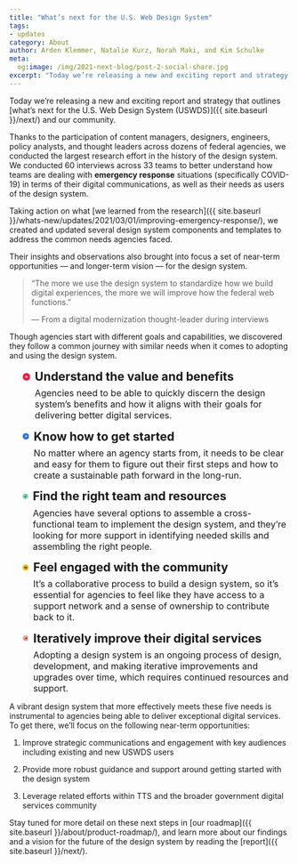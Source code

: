 ```yaml
---
title: "What’s next for the U.S. Web Design System"
tags:
- updates
category: About
author: Arden Klemmer, Natalie Kurz, Norah Maki, and Kim Schulke
meta:
  og:image: /img/2021-next-blog/post-2-social-share.jpg
excerpt: "Today we’re releasing a new and exciting report and strategy that outlines what’s next for the U.S. Web Design System (USWDS) and our community."
---
```


Today we’re releasing a new and exciting report and strategy that outlines [what’s next for the U.S. Web Design System (USWDS)]({{ site.baseurl }}/next/) and our community.

Thanks to the participation of content managers, designers, engineers, policy analysts, and thought leaders across dozens of federal agencies, we conducted the largest research effort in the history of the design system. We conducted 60 interviews across 33 teams to better understand how teams are dealing with **emergency response** situations (specifically COVID-19) in terms of their digital communications, as well as their needs as users of the design system.
  
Taking action on what [we learned from the research]({{ site.baseurl }}/whats-new/updates/2021/03/01/improving-emergency-response/), we created and updated several design system components and templates to address the common needs agencies faced.  

Their insights and observations also brought into focus a set of near-term opportunities — and longer-term vision — for the design system.

> “The more we use the design system to standardize how we build digital experiences, the more we will improve how the federal web functions.”
> 
> — From a digital modernization thought-leader during interviews


Though agencies start with different goals and capabilities, we discovered they follow a common journey with similar needs when it comes to adopting and using the design system.
  


<ul class="usa-icon-list usa-icon-list--size-lg margin-top-5 margin-bottom-4">
  <li class="usa-icon-list__item margin-bottom-2">
    <div class="usa-icon-list__icon text-ink">
      <svg class="usa-icon" aria-hidden="true" role="img" width="60" height="60" viewBox="0 0 60 60" fill="none" xmlns="http://www.w3.org/2000/svg">
        <circle cx="30" cy="30" r="30" fill="#E41D3D"/>
        <path d="M40.7992 28.34V32.4603C40.7992 32.7704 40.5479 33.0221 40.2374 33.0221H32.6213V40.6382C32.6213 40.9488 32.3696 41.2001 32.0594 41.2001H27.9391C27.6291 41.2001 27.3772 40.9488 27.3772 40.6382V33.0221H19.7611C19.4507 33.0221 19.1992 32.7704 19.1992 32.4603V28.34C19.1992 28.0297 19.4507 27.7781 19.7611 27.7781H27.3772V20.162C27.3772 19.8514 27.6291 19.6001 27.9391 19.6001H32.0594C32.3696 19.6001 32.6213 19.8514 32.6213 20.162V27.7781H40.2374C40.548 27.7781 40.7992 28.0297 40.7992 28.34Z" fill="white"/>
      </svg>
    </div>
    <div class="usa-icon-list__content">
      <h3 class="usa-icon-list__title">Understand the value and benefits</h3>
      <p>Agencies need to be able to quickly discern the design system’s benefits and how it aligns with their goals for delivering better digital services.</p>
    </div>
  </li>

  <li class="usa-icon-list__item margin-bottom-2">
    <div class="usa-icon-list__icon text-ink">
      <svg class="usa-icon" aria-hidden="true" role="img" width="60" height="60" viewBox="0 0 60 60" fill="none" xmlns="http://www.w3.org/2000/svg">
        <circle cx="30" cy="30" r="30" fill="#2672DE"/>
        <path fill-rule="evenodd" clip-rule="evenodd" d="M31.1159 25.7695L20.3984 36.487L23.9123 40.0009L34.6291 29.2841V35.2565H39.5985V20.8L34.6291 20.8V20.8001H25.1419V25.7695H31.1159Z" fill="white"/>
      </svg>
    </div>
    <div class="usa-icon-list__content">
      <h3 class="usa-icon-list__title">Know how to get started</h3>
      <p>No matter where an agency starts from, it needs to be clear and easy for them to figure out their first steps and how to create a sustainable path forward in the long-run.</p>
    </div>
  </li>

  <li class="usa-icon-list__item margin-bottom-2">
    <div class="usa-icon-list__icon text-ink">
      <svg class="usa-icon" aria-hidden="true" role="img" width="60" height="60" viewBox="0 0 60 60" fill="none" xmlns="http://www.w3.org/2000/svg">
        <circle cx="30" cy="30" r="30" fill="#74D7AD"/>
        <path fill-rule="evenodd" clip-rule="evenodd" d="M22.1657 36.3262L17.6016 31.762L21.9812 27.3824L26.5453 31.9465L38.0917 20.4001L42.4714 24.7798L30.925 36.3262L30.9251 36.3262L26.5454 40.7059L26.5454 40.7058L22.1657 36.3262Z" fill="#2E2E2E"/>
      </svg>
    </div>
    <div class="usa-icon-list__content">
      <h3 class="usa-icon-list__title">Find the right team and resources</h3>
      <p>Agencies have several options to assemble a cross-functional team to implement the design system, and they’re looking for more support in identifying needed skills and assembling the right people.</p>
    </div>
  </li>

  <li class="usa-icon-list__item margin-bottom-2">
    <div class="usa-icon-list__icon text-ink">
      <svg class="usa-icon" aria-hidden="true" role="img" width="60" height="60" viewBox="0 0 60 60" fill="none" xmlns="http://www.w3.org/2000/svg">
        <circle cx="30" cy="30" r="30" fill="#F2B600"/>
        <path d="M41.1989 39.1999L20.2148 39.1999L41.1989 18.2158L41.1989 39.1999Z" fill="#2E2E2E"/>
        <path d="M18.3986 37.384L18.3986 16.4L28.8906 26.892L18.3986 37.384Z" fill="#2E2E2E"/>
      </svg>
    </div>
    <div class="usa-icon-list__content">
      <h3 class="usa-icon-list__title">Feel engaged with the community</h3>
      <p>It’s a collaborative process to build a design system, so it’s essential for agencies to feel like they have access to a support network and a sense of ownership to contribute back to it.</p>
    </div>
  </li>

  <li class="usa-icon-list__item margin-bottom-2">
    <div class="usa-icon-list__icon text-ink">
      <svg class="usa-icon" aria-hidden="true" role="img" width="60" height="60" viewBox="0 0 60 60" fill="none" xmlns="http://www.w3.org/2000/svg">
        <circle cx="30" cy="30" r="30" fill="#F8A897"/>
        <path d="M36.2227 26.5083L36.2227 33.826L26.1361 33.826L26.1361 26.5083L36.2227 26.5083Z" fill="#2E2E2E"/>
        <path d="M18 34.6177L25.3177 34.6177L25.3177 41.9354L18 41.9354L18 34.6177Z" fill="#2E2E2E"/>
        <path d="M41.5625 18.3999L41.5625 41.9352L34.2448 41.9352L34.2448 18.3999L41.5625 18.3999Z" fill="#2E2E2E"/>
      </svg>
    </div>
    <div class="usa-icon-list__content">
      <h3 class="usa-icon-list__title">Iteratively improve their digital services</h3>
      <p>Adopting a design system is an ongoing process of design, development, and making iterative improvements and upgrades over time, which requires continued resources and support.</p>
    </div>
  </li>
  
</ul>

A vibrant design system that more effectively meets these five needs is instrumental to agencies being able to deliver exceptional digital services. To get there, we’ll focus on the following near-term opportunities:

1.  Improve strategic communications and engagement with key audiences including existing and new USWDS users

2.  Provide more robust guidance and support around getting started with the design system

3.  Leverage related efforts within TTS and the broader government digital services community

Stay tuned for more detail on these next steps in [our roadmap]({{ site.baseurl }}/about/product-roadmap/), and learn more about our findings and a vision for the future of the design system by reading the [report]({{ site.baseurl }}/next/).

<style type="text/css" scoped>
// Please remove when icon-list is merged (https://github.com/uswds/uswds-site/pull/1140)

.usa-icon-list {
  font-family: Source Sans Pro Web, Helvetica Neue, Helvetica, Roboto, Arial, sans-serif;
  font-size: 1.06rem;
  line-height: 1.5;
  margin-bottom: 0;
  margin-top: 0;
  list-style-type: none;
  padding-left: 0;
  max-width: 72ex;
}
.usa-icon-list > li {
  margin-bottom: 0;
  max-width: unset;
}

.usa-icon-list__item {
  display: flex;
  font-size: 1.06rem;
  position: relative;
}
.usa-icon-list__item + .usa-icon-list__item {
  padding-top: 0.75rem;
}

.usa-prose .usa-icon-list {
  font-family: Source Sans Pro Web, Helvetica Neue, Helvetica, Roboto, Arial, sans-serif;
  font-size: 1.06rem;
  line-height: 1.5;
  margin-bottom: 0;
  margin-top: 0;
  list-style-type: none;
  padding-left: 0;
  max-width: 72ex;
}
.usa-prose .usa-icon-list > li {
  margin-bottom: 0;
  max-width: unset;
}
.usa-prose .usa-icon-list__item {
  display: flex;
  font-size: 1.06rem;
  position: relative;
}
.usa-prose .usa-icon-list__item + .usa-icon-list__item {
  padding-top: 0.75rem;
}

.usa-icon-list__icon .usa-icon {
  display: block;
  height: 1.59rem;
  margin-top: -1.5%;
  position: relative;
  width: 1.59rem;
}

.usa-icon-list--size-lg .usa-icon-list__icon .usa-icon {
  height: 1.995rem;
  margin-top: -1.5%;
  width: 1.995rem;
}
.usa-icon-list--size-lg .usa-icon-list__content {
  font-size: 1.33rem;
  padding-left: 0.532rem;
}
.usa-icon-list--size-lg .usa-icon-list__content > p,
.usa-icon-list--size-lg .usa-icon-list__content > h2,
.usa-icon-list--size-lg .usa-icon-list__content > h3,
.usa-icon-list--size-lg .usa-icon-list__content > h4,
.usa-icon-list--size-lg .usa-icon-list__content > h5,
.usa-icon-list--size-lg .usa-icon-list__content > h6,
.usa-icon-list--size-lg .usa-icon-list__content > ul,
.usa-icon-list--size-lg .usa-icon-list__content > ol,
.usa-icon-list--size-lg .usa-icon-list__content > div {
  font-size: initial;
}
.usa-icon-list--size-lg .usa-icon-list__content .usa-icon-list__title {
  font-size: 1.33rem;
}


@media all and (min-width: 30em) {
  .mobile-lg\:usa-icon-list--size-lg .usa-icon-list__icon .usa-icon {
    height: 1.995rem;
    margin-top: -1.5%;
    width: 1.995rem;
  }
  .mobile-lg\:usa-icon-list--size-lg .usa-icon-list__content {
    font-size: 1.33rem;
    padding-left: 0.532rem;
  }
  .mobile-lg\:usa-icon-list--size-lg .usa-icon-list__content > p,
.mobile-lg\:usa-icon-list--size-lg .usa-icon-list__content > h2,
.mobile-lg\:usa-icon-list--size-lg .usa-icon-list__content > h3,
.mobile-lg\:usa-icon-list--size-lg .usa-icon-list__content > h4,
.mobile-lg\:usa-icon-list--size-lg .usa-icon-list__content > h5,
.mobile-lg\:usa-icon-list--size-lg .usa-icon-list__content > h6,
.mobile-lg\:usa-icon-list--size-lg .usa-icon-list__content > ul,
.mobile-lg\:usa-icon-list--size-lg .usa-icon-list__content > ol,
.mobile-lg\:usa-icon-list--size-lg .usa-icon-list__content > div {
    font-size: initial;
  }
  .mobile-lg\:usa-icon-list--size-lg .usa-icon-list__content .usa-icon-list__title {
    font-size: 1.33rem;
  }
}

@media all and (min-width: 40em) {
  .tablet\:usa-icon-list--size-lg .usa-icon-list__icon .usa-icon {
    height: 1.995rem;
    margin-top: -1.5%;
    width: 1.995rem;
  }
  .tablet\:usa-icon-list--size-lg .usa-icon-list__content {
    font-size: 1.33rem;
    padding-left: 0.532rem;
  }
  .tablet\:usa-icon-list--size-lg .usa-icon-list__content > p,
.tablet\:usa-icon-list--size-lg .usa-icon-list__content > h2,
.tablet\:usa-icon-list--size-lg .usa-icon-list__content > h3,
.tablet\:usa-icon-list--size-lg .usa-icon-list__content > h4,
.tablet\:usa-icon-list--size-lg .usa-icon-list__content > h5,
.tablet\:usa-icon-list--size-lg .usa-icon-list__content > h6,
.tablet\:usa-icon-list--size-lg .usa-icon-list__content > ul,
.tablet\:usa-icon-list--size-lg .usa-icon-list__content > ol,
.tablet\:usa-icon-list--size-lg .usa-icon-list__content > div {
    font-size: initial;
  }
  .tablet\:usa-icon-list--size-lg .usa-icon-list__content .usa-icon-list__title {
    font-size: 1.33rem;
  }
}

@media all and (min-width: 64em) {
  .desktop\:usa-icon-list--size-lg .usa-icon-list__icon .usa-icon {
    height: 1.995rem;
    margin-top: -1.5%;
    width: 1.995rem;
  }
  .desktop\:usa-icon-list--size-lg .usa-icon-list__content {
    font-size: 1.33rem;
    padding-left: 0.532rem;
  }
  .desktop\:usa-icon-list--size-lg .usa-icon-list__content > p,
.desktop\:usa-icon-list--size-lg .usa-icon-list__content > h2,
.desktop\:usa-icon-list--size-lg .usa-icon-list__content > h3,
.desktop\:usa-icon-list--size-lg .usa-icon-list__content > h4,
.desktop\:usa-icon-list--size-lg .usa-icon-list__content > h5,
.desktop\:usa-icon-list--size-lg .usa-icon-list__content > h6,
.desktop\:usa-icon-list--size-lg .usa-icon-list__content > ul,
.desktop\:usa-icon-list--size-lg .usa-icon-list__content > ol,
.desktop\:usa-icon-list--size-lg .usa-icon-list__content > div {
    font-size: initial;
  }
  .desktop\:usa-icon-list--size-lg .usa-icon-list__content .usa-icon-list__title {
    font-size: 1.33rem;
  }
}

@media all and (min-width: 75em) {
  .desktop-lg\:usa-icon-list--size-lg .usa-icon-list__icon .usa-icon {
    height: 1.995rem;
    margin-top: -1.5%;
    width: 1.995rem;
  }
  .desktop-lg\:usa-icon-list--size-lg .usa-icon-list__content {
    font-size: 1.33rem;
    padding-left: 0.532rem;
  }
  .desktop-lg\:usa-icon-list--size-lg .usa-icon-list__content > p,
.desktop-lg\:usa-icon-list--size-lg .usa-icon-list__content > h2,
.desktop-lg\:usa-icon-list--size-lg .usa-icon-list__content > h3,
.desktop-lg\:usa-icon-list--size-lg .usa-icon-list__content > h4,
.desktop-lg\:usa-icon-list--size-lg .usa-icon-list__content > h5,
.desktop-lg\:usa-icon-list--size-lg .usa-icon-list__content > h6,
.desktop-lg\:usa-icon-list--size-lg .usa-icon-list__content > ul,
.desktop-lg\:usa-icon-list--size-lg .usa-icon-list__content > ol,
.desktop-lg\:usa-icon-list--size-lg .usa-icon-list__content > div {
    font-size: initial;
  }
  .desktop-lg\:usa-icon-list--size-lg .usa-icon-list__content .usa-icon-list__title {
    font-size: 1.33rem;
  }
}

.usa-icon-list__title {
  font-size: 1.06rem;
  line-height: 1.1;
  margin-bottom: 0;
  padding-top: 0.2em;
}
.usa-icon-list__title + * {
  margin-top: 0.5rem;
}

.usa-icon-list__content {
  font-size: 1.06rem;
  padding-left: 0.424rem;
}
.usa-icon-list__content > *:first-child {
  margin-top: 0;
}
.usa-icon-list__content > *:last-child {
  margin-bottom: 0;
}
.usa-icon-list__content ul li {
  list-style-type: disc;
}

</style>